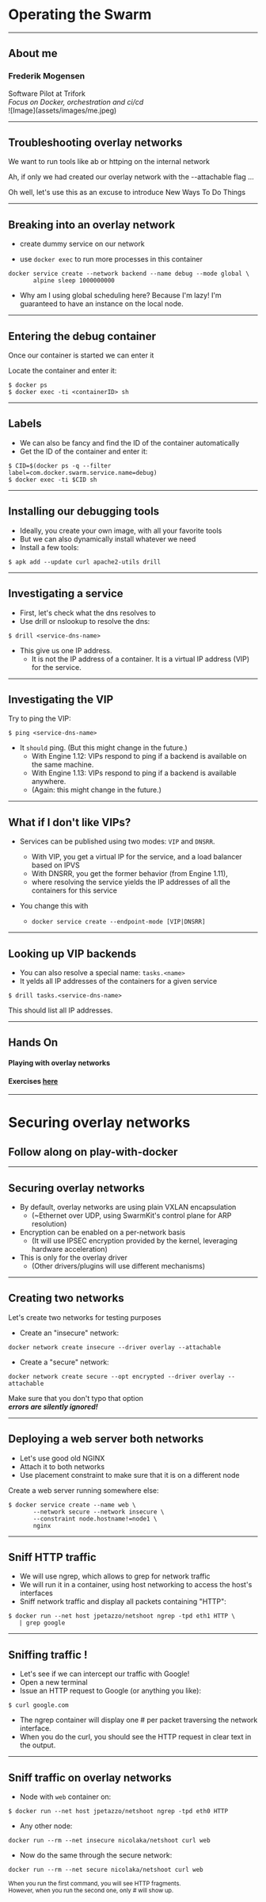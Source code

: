 # Operating the Swarm

---
## About me
### Frederik Mogensen

<div class="left-col-big">
Software Pilot at Trifork
<br>
<i>Focus on Docker, orchestration and ci/cd</i>
</div>
<div class="right-col-small">
![Image](assets/images/me.jpeg)
</div>

---
## Troubleshooting overlay networks
We want to run tools like ab or httping on the internal network

Ah, if only we had created our overlay network with the --attachable flag ...

Oh well, let's use this as an excuse to introduce New Ways To Do Things

---
## Breaking into an overlay network

- create dummy service on our network

- use `docker exec` to run more processes in this container

```
docker service create --network backend --name debug --mode global \
       alpine sleep 1000000000
```

- Why am I using global scheduling here? Because I'm lazy! 
I'm guaranteed to have an instance on the local node. 

---
## Entering the debug container

Once our container is started we can enter it 

Locate the container and enter it:

``` 
$ docker ps
$ docker exec -ti <containerID> sh
```

---
## Labels

- We can also be fancy and find the ID of the container automatically
- Get the ID of the container and enter it:

```
$ CID=$(docker ps -q --filter label=com.docker.swarm.service.name=debug)
$ docker exec -ti $CID sh
```

---
## Installing our debugging tools

- Ideally, you create your own image, with all your favorite tools
- But we can also dynamically install whatever we need
- Install a few tools:

```
$ apk add --update curl apache2-utils drill
```

---
## Investigating a service

- First, let's check what the dns resolves to
- Use drill or nslookup to resolve the dns:

```
$ drill <service-dns-name>
```

- This give us one IP address. 
  - It is not the IP address of a container. It is a virtual IP address (VIP) for the <service-dns-name> service.

---
## Investigating the VIP
Try to ping the VIP:

```
$ ping <service-dns-name>
```

- It `should` ping. (But this might change in the future.)
  - With Engine 1.12: VIPs respond to ping if a backend is available on the same machine.
  - With Engine 1.13: VIPs respond to ping if a backend is available anywhere.
  - (Again: this might change in the future.)


---
## What if I don't like VIPs?
- Services can be published using two modes: `VIP` and `DNSRR`.
  - With VIP, you get a virtual IP for the service, and a load balancer based on IPVS
  - With DNSRR, you get the former behavior (from Engine 1.11), 
  - where resolving the service yields the IP addresses of all the containers for this service

- You change this with
  - `docker service create --endpoint-mode [VIP|DNSRR]`

---
## Looking up VIP backends

 - You can also resolve a special name: `tasks.<name>`
 - It yelds all IP addresses of the containers for a given service

```
$ drill tasks.<service-dns-name>
```

This should list all IP addresses.

---
## Hands On

#### Playing with overlay networks

#### Exercises [here](https://github.com/mogensen/docker-handson-training/tree/master/3.1-OperatingSwarm/1-debugging)

---
# Securing overlay networks

## Follow along on play-with-docker

---
## Securing overlay networks

- By default, overlay networks are using plain VXLAN encapsulation
  - (~Ethernet over UDP, using SwarmKit's control plane for ARP resolution)
- Encryption can be enabled on a per-network basis
  - (It will use IPSEC encryption provided by the kernel, leveraging hardware acceleration)
- This is only for the overlay driver
  - (Other drivers/plugins will use different mechanisms)

---
## Creating two networks

Let's create two networks for testing purposes

- Create an "insecure" network:

```
docker network create insecure --driver overlay --attachable
```

- Create a "secure" network:

```
docker network create secure --opt encrypted --driver overlay --attachable
```

Make sure that you don't typo that option
<br> _**errors are silently ignored!**_

---
## Deploying a web server both networks

- Let's use good old NGINX
- Attach it to both networks
- Use placement constraint to make sure that it is on a different node

Create a web server running somewhere else:
```
$ docker service create --name web \
       --network secure --network insecure \
       --constraint node.hostname!=node1 \
       nginx
```

---
## Sniff HTTP traffic

- We will use ngrep, which allows to grep for network traffic
- We will run it in a container, using host networking to access the host's interfaces
- Sniff network traffic and display all packets containing "HTTP":

```
$ docker run --net host jpetazzo/netshoot ngrep -tpd eth1 HTTP \
   | grep google
```

---
## Sniffing traffic !

- Let's see if we can intercept our traffic with Google!
- Open a new terminal
- Issue an HTTP request to Google (or anything you like):

```
$ curl google.com
```

- The ngrep container will display one # per packet traversing the network interface.
- When you do the curl, you should see the HTTP request in clear text in the output.

---
## Sniff traffic on overlay networks

- Node with `web` container on:

```
$ docker run --net host jpetazzo/netshoot ngrep -tpd eth0 HTTP
```

- Any other node:

```
docker run --rm --net insecure nicolaka/netshoot curl web
```
 - Now do the same through the secure network:

```
docker run --rm --net secure nicolaka/netshoot curl web
```

<small>When you run the first command, you will see HTTP fragments. 
<br>However, when you run the second one, only # will show up.
</small>